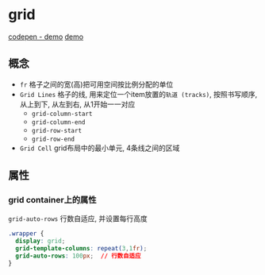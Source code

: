 # grid

[codepen - demo](https://codepen.io/GivenCui/pen/QXOKXO?editors=1100)
[demo](../code/css/grid/index.html)
## 概念
- `fr` 格子之间的宽(高)把可用空间按比例分配的单位
- `Grid Lines` 格子的线, 用来定位一个item放置的`轨道 (tracks)`, 按照书写顺序, 从上到下, 从左到右, 从1开始一一对应
  - `grid-column-start`
  - `grid-column-end`
  - `grid-row-start`
  - `grid-row-end`
- `Grid Cell` grid布局中的最小单元, 4条线之间的区域

## 属性
### grid container上的属性
`grid-auto-rows` 行数自适应, 并设置每行高度
```css
.wrapper {
  display: grid;
  grid-template-columns: repeat(3,1fr);
  grid-auto-rows: 100px;  // 行数自适应
}

```
